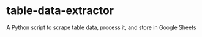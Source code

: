 # table-data-extractor
A Python script to scrape table data, process it, and store in Google Sheets
